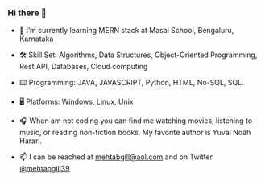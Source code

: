 ### Hi there 👋


- 🌱 I’m currently learning MERN stack at Masai School, Bengaluru, Karnataka
 
- 🛠️ Skill Set: Algorithms, Data Structures, Object-Oriented Programming, Rest API, Databases, Cloud computing

- ⌨️ Programming: JAVA, JAVASCRIPT, Python, HTML, No-SQL, SQL.

- 🖥️ Platforms: Windows, Linux, Unix

- 🎧 When am not coding you can find me watching movies, listening to music, or reading non-fiction books. My favorite author is Yuval Noah Harari.

- 📫 I can be reached at mehtabgill@aol.com and on Twitter [@mehtabgill39](https://twitter.com/mehtabgill39)
